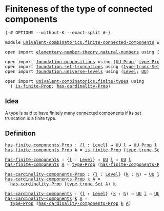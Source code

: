 # Finiteness of the type of connected components

<pre class="Agda"><a id="59" class="Symbol">{-#</a> <a id="63" class="Keyword">OPTIONS</a> <a id="71" class="Pragma">--without-K</a> <a id="83" class="Pragma">--exact-split</a> <a id="97" class="Symbol">#-}</a>

<a id="102" class="Keyword">module</a> <a id="109" href="univalent-combinatorics.finite-connected-components.html" class="Module">univalent-combinatorics.finite-connected-components</a> <a id="161" class="Keyword">where</a>

<a id="168" class="Keyword">open</a> <a id="173" class="Keyword">import</a> <a id="180" href="elementary-number-theory.natural-numbers.html" class="Module">elementary-number-theory.natural-numbers</a> <a id="221" class="Keyword">using</a> <a id="227" class="Symbol">(</a><a id="228" href="elementary-number-theory.natural-numbers.html#1438" class="Datatype">ℕ</a><a id="229" class="Symbol">)</a>

<a id="232" class="Keyword">open</a> <a id="237" class="Keyword">import</a> <a id="244" href="foundation.propositions.html" class="Module">foundation.propositions</a> <a id="268" class="Keyword">using</a> <a id="274" class="Symbol">(</a><a id="275" href="foundation-core.propositions.html#1322" class="Function">UU-Prop</a><a id="282" class="Symbol">;</a> <a id="284" href="foundation-core.propositions.html#1424" class="Function">type-Prop</a><a id="293" class="Symbol">)</a>
<a id="295" class="Keyword">open</a> <a id="300" class="Keyword">import</a> <a id="307" href="foundation.set-truncations.html" class="Module">foundation.set-truncations</a> <a id="334" class="Keyword">using</a> <a id="340" class="Symbol">(</a><a id="341" href="foundation.set-truncations.html#3386" class="Postulate">type-trunc-Set</a><a id="355" class="Symbol">)</a>
<a id="357" class="Keyword">open</a> <a id="362" class="Keyword">import</a> <a id="369" href="foundation.universe-levels.html" class="Module">foundation.universe-levels</a> <a id="396" class="Keyword">using</a> <a id="402" class="Symbol">(</a><a id="403" href="Agda.Primitive.html#597" class="Postulate">Level</a><a id="408" class="Symbol">;</a> <a id="410" href="foundation-core.universe-levels.html#222" class="Primitive">UU</a><a id="412" class="Symbol">)</a>

<a id="415" class="Keyword">open</a> <a id="420" class="Keyword">import</a> <a id="427" href="univalent-combinatorics.finite-types.html" class="Module">univalent-combinatorics.finite-types</a> <a id="464" class="Keyword">using</a>
  <a id="472" class="Symbol">(</a> <a id="474" href="univalent-combinatorics.finite-types.html#3645" class="Function">is-finite-Prop</a><a id="488" class="Symbol">;</a> <a id="490" href="univalent-combinatorics.finite-types.html#4260" class="Function">has-cardinality-Prop</a><a id="510" class="Symbol">)</a>
</pre>
## Idea

A type is said to have finitely many connected components if its set truncation is a finite type.

## Definition

<pre class="Agda"><a id="has-finite-components-Prop"></a><a id="648" href="univalent-combinatorics.finite-connected-components.html#648" class="Function">has-finite-components-Prop</a> <a id="675" class="Symbol">:</a> <a id="677" class="Symbol">{</a><a id="678" href="univalent-combinatorics.finite-connected-components.html#678" class="Bound">l</a> <a id="680" class="Symbol">:</a> <a id="682" href="Agda.Primitive.html#597" class="Postulate">Level</a><a id="687" class="Symbol">}</a> <a id="689" class="Symbol">→</a> <a id="691" href="foundation-core.universe-levels.html#222" class="Primitive">UU</a> <a id="694" href="univalent-combinatorics.finite-connected-components.html#678" class="Bound">l</a> <a id="696" class="Symbol">→</a> <a id="698" href="foundation-core.propositions.html#1322" class="Function">UU-Prop</a> <a id="706" href="univalent-combinatorics.finite-connected-components.html#678" class="Bound">l</a>
<a id="708" href="univalent-combinatorics.finite-connected-components.html#648" class="Function">has-finite-components-Prop</a> <a id="735" href="univalent-combinatorics.finite-connected-components.html#735" class="Bound">A</a> <a id="737" class="Symbol">=</a> <a id="739" href="univalent-combinatorics.finite-types.html#3645" class="Function">is-finite-Prop</a> <a id="754" class="Symbol">(</a><a id="755" href="foundation.set-truncations.html#3386" class="Postulate">type-trunc-Set</a> <a id="770" href="univalent-combinatorics.finite-connected-components.html#735" class="Bound">A</a><a id="771" class="Symbol">)</a>

<a id="has-finite-components"></a><a id="774" href="univalent-combinatorics.finite-connected-components.html#774" class="Function">has-finite-components</a> <a id="796" class="Symbol">:</a> <a id="798" class="Symbol">{</a><a id="799" href="univalent-combinatorics.finite-connected-components.html#799" class="Bound">l</a> <a id="801" class="Symbol">:</a> <a id="803" href="Agda.Primitive.html#597" class="Postulate">Level</a><a id="808" class="Symbol">}</a> <a id="810" class="Symbol">→</a> <a id="812" href="foundation-core.universe-levels.html#222" class="Primitive">UU</a> <a id="815" href="univalent-combinatorics.finite-connected-components.html#799" class="Bound">l</a> <a id="817" class="Symbol">→</a> <a id="819" href="foundation-core.universe-levels.html#222" class="Primitive">UU</a> <a id="822" href="univalent-combinatorics.finite-connected-components.html#799" class="Bound">l</a>
<a id="824" href="univalent-combinatorics.finite-connected-components.html#774" class="Function">has-finite-components</a> <a id="846" href="univalent-combinatorics.finite-connected-components.html#846" class="Bound">A</a> <a id="848" class="Symbol">=</a> <a id="850" href="foundation-core.propositions.html#1424" class="Function">type-Prop</a> <a id="860" class="Symbol">(</a><a id="861" href="univalent-combinatorics.finite-connected-components.html#648" class="Function">has-finite-components-Prop</a> <a id="888" href="univalent-combinatorics.finite-connected-components.html#846" class="Bound">A</a><a id="889" class="Symbol">)</a>

<a id="has-cardinality-components-Prop"></a><a id="892" href="univalent-combinatorics.finite-connected-components.html#892" class="Function">has-cardinality-components-Prop</a> <a id="924" class="Symbol">:</a> <a id="926" class="Symbol">{</a><a id="927" href="univalent-combinatorics.finite-connected-components.html#927" class="Bound">l</a> <a id="929" class="Symbol">:</a> <a id="931" href="Agda.Primitive.html#597" class="Postulate">Level</a><a id="936" class="Symbol">}</a> <a id="938" class="Symbol">(</a><a id="939" href="univalent-combinatorics.finite-connected-components.html#939" class="Bound">k</a> <a id="941" class="Symbol">:</a> <a id="943" href="elementary-number-theory.natural-numbers.html#1438" class="Datatype">ℕ</a><a id="944" class="Symbol">)</a> <a id="946" class="Symbol">→</a> <a id="948" href="foundation-core.universe-levels.html#222" class="Primitive">UU</a> <a id="951" href="univalent-combinatorics.finite-connected-components.html#927" class="Bound">l</a> <a id="953" class="Symbol">→</a> <a id="955" href="foundation-core.propositions.html#1322" class="Function">UU-Prop</a> <a id="963" href="univalent-combinatorics.finite-connected-components.html#927" class="Bound">l</a>
<a id="965" href="univalent-combinatorics.finite-connected-components.html#892" class="Function">has-cardinality-components-Prop</a> <a id="997" href="univalent-combinatorics.finite-connected-components.html#997" class="Bound">k</a> <a id="999" href="univalent-combinatorics.finite-connected-components.html#999" class="Bound">A</a> <a id="1001" class="Symbol">=</a>
  <a id="1005" href="univalent-combinatorics.finite-types.html#4260" class="Function">has-cardinality-Prop</a> <a id="1026" class="Symbol">(</a><a id="1027" href="foundation.set-truncations.html#3386" class="Postulate">type-trunc-Set</a> <a id="1042" href="univalent-combinatorics.finite-connected-components.html#999" class="Bound">A</a><a id="1043" class="Symbol">)</a> <a id="1045" href="univalent-combinatorics.finite-connected-components.html#997" class="Bound">k</a>

<a id="has-cardinality-components"></a><a id="1048" href="univalent-combinatorics.finite-connected-components.html#1048" class="Function">has-cardinality-components</a> <a id="1075" class="Symbol">:</a> <a id="1077" class="Symbol">{</a><a id="1078" href="univalent-combinatorics.finite-connected-components.html#1078" class="Bound">l</a> <a id="1080" class="Symbol">:</a> <a id="1082" href="Agda.Primitive.html#597" class="Postulate">Level</a><a id="1087" class="Symbol">}</a> <a id="1089" class="Symbol">(</a><a id="1090" href="univalent-combinatorics.finite-connected-components.html#1090" class="Bound">k</a> <a id="1092" class="Symbol">:</a> <a id="1094" href="elementary-number-theory.natural-numbers.html#1438" class="Datatype">ℕ</a><a id="1095" class="Symbol">)</a> <a id="1097" class="Symbol">→</a> <a id="1099" href="foundation-core.universe-levels.html#222" class="Primitive">UU</a> <a id="1102" href="univalent-combinatorics.finite-connected-components.html#1078" class="Bound">l</a> <a id="1104" class="Symbol">→</a> <a id="1106" href="foundation-core.universe-levels.html#222" class="Primitive">UU</a> <a id="1109" href="univalent-combinatorics.finite-connected-components.html#1078" class="Bound">l</a>
<a id="1111" href="univalent-combinatorics.finite-connected-components.html#1048" class="Function">has-cardinality-components</a> <a id="1138" href="univalent-combinatorics.finite-connected-components.html#1138" class="Bound">k</a> <a id="1140" href="univalent-combinatorics.finite-connected-components.html#1140" class="Bound">A</a> <a id="1142" class="Symbol">=</a>
  <a id="1146" href="foundation-core.propositions.html#1424" class="Function">type-Prop</a> <a id="1156" class="Symbol">(</a><a id="1157" href="univalent-combinatorics.finite-connected-components.html#892" class="Function">has-cardinality-components-Prop</a> <a id="1189" href="univalent-combinatorics.finite-connected-components.html#1138" class="Bound">k</a> <a id="1191" href="univalent-combinatorics.finite-connected-components.html#1140" class="Bound">A</a><a id="1192" class="Symbol">)</a>
</pre>